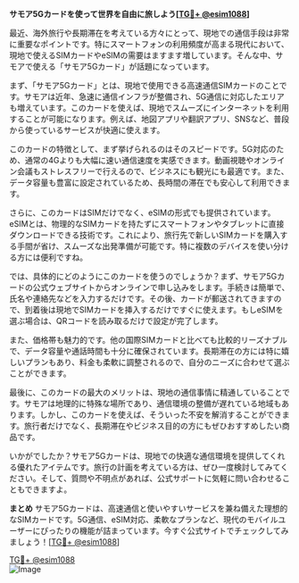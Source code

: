 **サモア5Gカードを使って世界を自由に旅しよう[[TG💪+ @esim1088](https://t.me/s/esim1088)]**

最近、海外旅行や長期滞在を考えている方々にとって、現地での通信手段は非常に重要なポイントです。特にスマートフォンの利用頻度が高まる現代において、現地で使えるSIMカードやeSIMの需要はますます増しています。そんな中、サモアで使える「サモア5Gカード」が話題になっています。

まず、「サモア5Gカード」とは、現地で使用できる高速通信SIMカードのことです。サモアは近年、急速に通信インフラが整備され、5G通信に対応したエリアも増えています。このカードを使えば、現地でスムーズにインターネットを利用することが可能になります。例えば、地図アプリや翻訳アプリ、SNSなど、普段から使っているサービスが快適に使えます。

このカードの特徴として、まず挙げられるのはそのスピードです。5G対応のため、通常の4Gよりも大幅に速い通信速度を実感できます。動画視聴やオンライン会議もストレスフリーで行えるので、ビジネスにも観光にも最適です。また、データ容量も豊富に設定されているため、長時間の滞在でも安心して利用できます。

さらに、このカードはSIMだけでなく、eSIMの形式でも提供されています。eSIMとは、物理的なSIMカードを持たずにスマートフォンやタブレットに直接ダウンロードできる技術です。これにより、旅行先で新しいSIMカードを購入する手間が省け、スムーズな出発準備が可能です。特に複数のデバイスを使い分ける方には便利ですね。

では、具体的にどのようにこのカードを使うのでしょうか？まず、サモア5Gカードの公式ウェブサイトからオンラインで申し込みをします。手続きは簡単で、氏名や連絡先などを入力するだけです。その後、カードが郵送されてきますので、到着後は現地でSIMカードを挿入するだけですぐに使えます。もしeSIMを選ぶ場合は、QRコードを読み取るだけで設定が完了します。

また、価格帯も魅力的です。他の国際SIMカードと比べても比較的リーズナブルで、データ容量や通話時間も十分に確保されています。長期滞在の方には特に嬉しいプランもあり、料金も柔軟に調整されるので、自分のニーズに合わせて選ぶことができます。

最後に、このカードの最大のメリットは、現地の通信事情に精通していることです。サモアは地理的に特殊な場所であり、通信環境の整備が遅れている地域もあります。しかし、このカードを使えば、そういった不安を解消することができます。旅行者だけでなく、長期滞在やビジネス目的の方にもぜひおすすめしたい商品です。

いかがでしたか？サモア5Gカードは、現地での快適な通信環境を提供してくれる優れたアイテムです。旅行の計画を考えている方は、ぜひ一度検討してみてください。そして、質問や不明点があれば、公式サポートに気軽に問い合わせることもできますよ。

**まとめ**
サモア5Gカードは、高速通信と使いやすいサービスを兼ね備えた理想的なSIMカードです。5G通信、eSIM対応、柔軟なプランなど、現代のモバイルユーザーにぴったりの機能が詰まっています。今すぐ公式サイトでチェックしてみましょう！[[TG💪+ @esim1088](https://t.me/s/esim1088)]

[TG💪+ @esim1088](https://t.me/s/esim1088)  
![Image](https://i.postimg.cc/Y0z9fWf4/image.png)